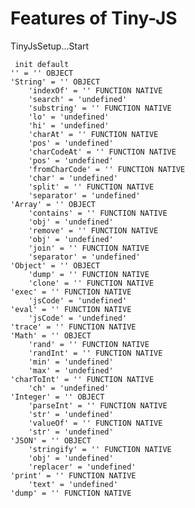 # Features of Tiny-JS

TinyJsSetup...Start

     init default
    '' = '' OBJECT
    'String' = '' OBJECT
        'indexOf' = '' FUNCTION NATIVE
        'search' = 'undefined'
        'substring' = '' FUNCTION NATIVE
        'lo' = 'undefined'
        'hi' = 'undefined' 
        'charAt' = '' FUNCTION NATIVE
        'pos' = 'undefined'
        'charCodeAt' = '' FUNCTION NATIVE
        'pos' = 'undefined'
        'fromCharCode' = '' FUNCTION NATIVE 
        'char' = 'undefined'
        'split' = '' FUNCTION NATIVE
        'separator' = 'undefined'
    'Array' = '' OBJECT
        'contains' = '' FUNCTION NATIVE
        'obj' = 'undefined' 
        'remove' = '' FUNCTION NATIVE
        'obj' = 'undefined'
        'join' = '' FUNCTION NATIVE
        'separator' = 'undefined'
    'Object' = '' OBJECT
        'dump' = '' FUNCTION NATIVE 
        'clone' = '' FUNCTION NATIVE
    'exec' = '' FUNCTION NATIVE
        'jsCode' = 'undefined'
    'eval' = '' FUNCTION NATIVE
        'jsCode' = 'undefined' 
    'trace' = '' FUNCTION NATIVE
    'Math' = '' OBJECT
        'rand' = '' FUNCTION NATIVE
        'randInt' = '' FUNCTION NATIVE
        'min' = 'undefined'
        'max' = 'undefined' 
    'charToInt' = '' FUNCTION NATIVE
        'ch' = 'undefined'
    'Integer' = '' OBJECT
        'parseInt' = '' FUNCTION NATIVE
        'str' = 'undefined'
        'valueOf' = '' FUNCTION NATIVE 
        'str' = 'undefined'
    'JSON' = '' OBJECT
        'stringify' = '' FUNCTION NATIVE
        'obj' = 'undefined'
        'replacer' = 'undefined' 
    'print' = '' FUNCTION NATIVE
        'text' = 'undefined'
    'dump' = '' FUNCTION NATIVE